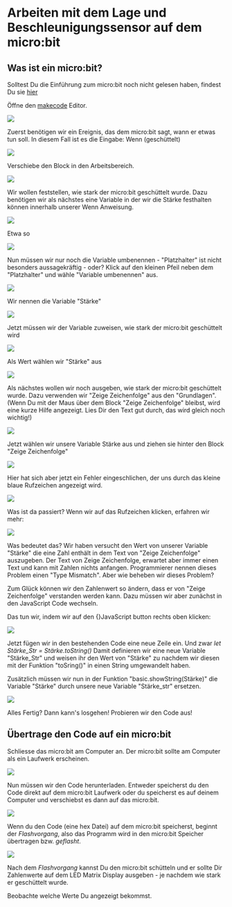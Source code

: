 # Arbeiten mit dem Lage und Beschleunigungssensor auf dem micro:bit

## Was ist ein micro:bit?

Solltest Du die Einführung zum micro:bit noch nicht gelesen haben, findest Du sie [hier][1]

Öffne den [makecode][2] Editor.

![](../Hello_World/images/Editor.png)

Zuerst benötigen wir ein Ereignis, das dem micro:bit sagt, wann er etwas tun soll. In diesem Fall ist es die Eingabe: Wenn (geschüttelt)

![](images/wenn_geschuettelt.png)

Verschiebe den Block in den Arbeitsbereich.

![](images/Move_Block.png)

Wir wollen feststellen, wie stark der micro:bit geschüttelt wurde. Dazu benötigen wir als nächstes eine Variable in der wir die Stärke festhalten können innerhalb unserer Wenn Anweisung.

![](images/Variable_Staerke.png)

Etwa so

![](images/Variable_Staerke2.png)

Nun müssen wir nur noch die Variable umbenennen - "Platzhalter" ist nicht besonders aussagekräftig - oder? Klick auf den kleinen Pfeil neben dem "Platzhalter" und wähle "Variable umbenennen" aus. 

![](images/Variable_Staerke3.png)

Wir nennen die Variable "Stärke"

![](images/Variable_Staerke4.png)

Jetzt müssen wir der Variable zuweisen, wie stark der micro:bit geschüttelt wird

![](images/Variable_Staerke5.png)

Als Wert wählen wir "Stärke" aus

![](images/Variable_Staerke6.png)

Als nächstes wollen wir noch ausgeben, wie stark der micro:bit geschüttelt wurde. Dazu verwenden wir "Zeige Zeichenfolge" aus den "Grundlagen". (Wenn Du mit der Maus über dem Block "Zeige Zeichenfolge" bleibst, wird eine kurze Hilfe angezeigt. Lies Dir den Text gut durch, das wird gleich noch wichtig!)

![](images/Ausgabe.png)

Jetzt wählen wir unsere Variable Stärke aus und ziehen sie hinter den Block "Zeige Zeichenfolge"

![](images/Ausgabe2.png)

Hier hat sich aber jetzt ein Fehler eingeschlichen, der uns durch das kleine blaue Rufzeichen angezeigt wird. 

![](images/Ausgabe3.png)

Was ist da passiert? Wenn wir auf das Rufzeichen klicken, erfahren wir mehr:

![](images/Ausgabe4.png)

Was bedeutet das? Wir haben versucht den Wert von unserer Variable "Stärke" die eine Zahl enthält in dem Text von "Zeige Zeichenfolge" auszugeben. Der Text von Zeige Zeichenfolge, erwartet aber immer einen Text und kann mit Zahlen nichts anfangen. Programmierer nennen dieses Problem einen "Type Mismatch".
Aber wie beheben wir dieses Problem?

Zum Glück können wir den Zahlenwert so ändern, dass er von "Zeige Zeichenfolge" verstanden werden kann. Dazu müssen wir aber zunächst in den JavaScript Code wechseln.

Das tun wir, indem wir auf den {}JavaScript button rechts oben klicken:

![](images/Type_Mismatch.png)

Jetzt fügen wir in den bestehenden Code eine neue Zeile ein. Und zwar *let Stärke_Str = Stärke.toString()*
Damit definieren wir eine neue Variable "Stärke_Str" und weisen ihr den Wert von "Stärke" zu nachdem wir diesen mit der Funktion "toSring()" in einen String umgewandelt haben.

Zusätzlich müssen wir nun in der Funktion "basic.showString(Stärke)" die Variable "Stärke" durch unsere neue Variable "Stärke_str" ersetzen.

![](images/Type_Mismatch2.png)

Alles Fertig? Dann kann's losgehen! Probieren wir den Code aus!

## Übertrage den Code auf ein micro:bit

Schliesse das micro:bit am Computer an. Der micro:bit sollte am Computer als ein Laufwerk erscheinen.

![](../Hello_World/images/Drives.png)

Nun müssen wir den Code herunterladen. Entweder speicherst du den Code direkt auf dem micro:bit Laufwerk oder du speicherst es auf deinem Computer und verschiebst es dann auf das micro:bit.

![](../Hello_World/images/Download_Code.png)

Wenn du den Code (eine hex Datei) auf dem micro:bit speicherst, beginnt der _Flashvorgang_, also das Programm wird in den micro:bit Speicher übertragen bzw. _geflasht_.

![](../Hello_World/images/Flashing.gif)

Nach dem _Flashvorgang_ kannst Du den micro:bit schütteln und er sollte Dir Zahlenwerte auf dem LED Matrix Display ausgeben - je nachdem wie stark er geschüttelt wurde.

Beobachte welche Werte Du angezeigt bekommst.


[1]: ../Hello_World/Readme.md
[2]: https://makecode.microbit.org